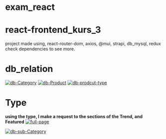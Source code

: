 # exam_react
# react-frontend_kurs_3

project made using, react-router-dom, axios, @mui, strapi, db_mysql, redux 
check dependencies to see more. 


# db_relation
<a href="https://ibb.co/qW2dvhC"><img src="https://i.ibb.co/xfrDNwY/db-Category.png" alt="db-Category" border="0"></a>
<a href="https://ibb.co/YNZVK4X"><img src="https://i.ibb.co/8mcQRnb/db-Product.png" alt="db-Product" border="0"></a>
<a href="https://ibb.co/58K662c"><img src="https://i.ibb.co/J73KKCk/db-prodcut-type.png" alt="db-prodcut-type" border="0"></a>
# Type 
**using the type, I make a request to the sections of the Trend, and Featured**
<a href="https://ibb.co/J5sRTz7"><img src="https://i.ibb.co/YpL7Stk/full-page.png" alt="full-page" border="0"></a>

<a href="https://ibb.co/jZtXw1w"><img src="https://i.ibb.co/1JcWXwX/db-sub-Category.png" alt="db-sub-Category" border="0"></a>

